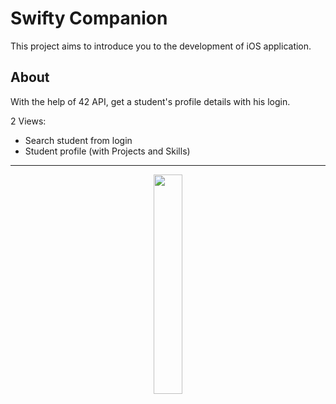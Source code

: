 # Swifty Companion

This project aims to introduce you to the development of iOS application.

## About

With the help of 42 API, get a student's profile details with his login.

2 Views: 
- Search student from login
- Student profile (with Projects and Skills)

---

<p align="center">
  <img src="docs/swifty-demo.gif" width="30%">
</p>